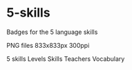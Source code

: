 # 5-skills
Badges for the 5 language skills

PNG files 833x833px 300ppi

5 skills
Levels
Skills
Teachers
Vocabulary